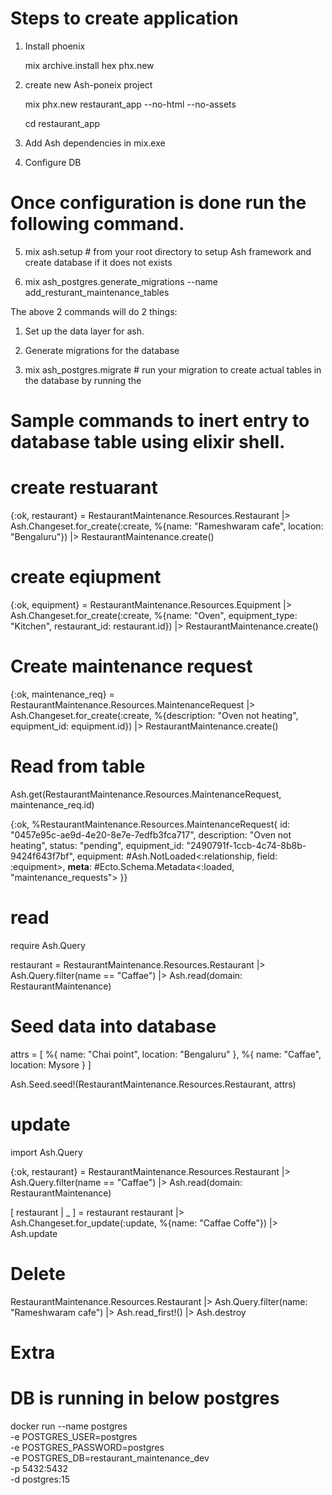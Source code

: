 # Steps to create application

1. Install phoenix

    mix archive.install hex phx.new


2. create new Ash-poneix project

   mix phx.new restaurant_app --no-html --no-assets

   cd restaurant_app

3. Add Ash dependencies in mix.exe

4. Configure DB

# Once configuration is done run the following command.

5. mix ash.setup # from your root directory to setup Ash framework and create database if it does not exists
 

6. mix ash_postgres.generate_migrations --name add_resturant_maintenance_tables


The above 2 commands will do 2 things:

1. Set up the data layer for ash.
2. Generate migrations for the database

7. mix ash_postgres.migrate # run your migration to create actual tables in the database by running the


# Sample commands to inert entry to database table using elixir shell.

# create restuarant
 {:ok, restaurant} = RestaurantMaintenance.Resources.Restaurant |> Ash.Changeset.for_create(:create, %{name: "Rameshwaram cafe", location: "Bengaluru"}) |> RestaurantMaintenance.create()

# create eqiupment
 {:ok, equipment} = RestaurantMaintenance.Resources.Equipment |> Ash.Changeset.for_create(:create, %{name: "Oven", equipment_type: "Kitchen", restaurant_id: restaurant.id}) |> RestaurantMaintenance.create()

 # Create maintenance request
{:ok, maintenance_req} = RestaurantMaintenance.Resources.MaintenanceRequest |> Ash.Changeset.for_create(:create, %{description: "Oven not heating", equipment_id: equipment.id}) |> RestaurantMaintenance.create()


# Read from table

Ash.get(RestaurantMaintenance.Resources.MaintenanceRequest, maintenance_req.id)

{:ok,
 %RestaurantMaintenance.Resources.MaintenanceRequest{
   id: "0457e95c-ae9d-4e20-8e7e-7edfb3fca717",
   description: "Oven not heating",
   status: "pending",
   equipment_id: "2490791f-1ccb-4c74-8b8b-9424f643f7bf",
   equipment: #Ash.NotLoaded<:relationship, field: :equipment>,
   __meta__: #Ecto.Schema.Metadata<:loaded, "maintenance_requests">
 }}


# read

require Ash.Query

restaurant =
  RestaurantMaintenance.Resources.Restaurant
  |> Ash.Query.filter(name == "Caffae")
  |> Ash.read(domain: RestaurantMaintenance)


# Seed data into database

attrs = [
    %{
        name: "Chai point",
        location: "Bengaluru"
    },
    %{
        name: "Caffae",
        location: Mysore
    }
]

Ash.Seed.seed!(RestaurantMaintenance.Resources.Restaurant, attrs)

# update
 import Ash.Query

 {:ok, restaurant} = RestaurantMaintenance.Resources.Restaurant |> Ash.Query.filter(name == "Caffae") |> Ash.read(domain: RestaurantMaintenance)

[ restaurant | _ ] = restaurant
restaurant |> Ash.Changeset.for_update(:update, %{name: "Caffae Coffe"}) |> Ash.update


# Delete

RestaurantMaintenance.Resources.Restaurant |> Ash.Query.filter(name: "Rameshwaram cafe") |> Ash.read_first!() |> Ash.destroy

# Extra
# DB is running in below postgres

docker run --name postgres \
  -e POSTGRES_USER=postgres \
  -e POSTGRES_PASSWORD=postgres \
  -e POSTGRES_DB=restaurant_maintenance_dev \
  -p 5432:5432 \
  -d postgres:15